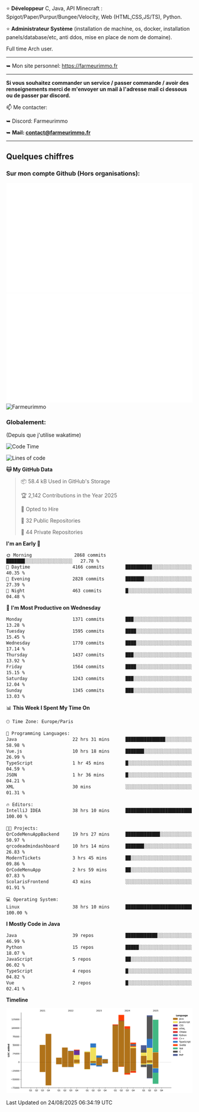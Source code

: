 ⭐ **Développeur** C, Java, API Minecraft : Spigot/Paper/Purpur/Bungee/Velocity, Web (HTML,CSS,JS/TS), Python.

⭐ **Administrateur Système** (installation de machine, os, docker, installation panels/database/etc, anti ddos, mise en place de nom de domaine).

Full time Arch user.

---

➥ Mon site personnel: https://farmeurimmo.fr

---

**Si vous souhaitez commander un service / passer commande / avoir des renseignements merci de m'envoyer un mail à l'adresse mail ci dessous ou de passer par discord.**

📫 Me contacter:
 
   ➥ Discord: Farmeurimmo
   
   ➥ **Mail: contact@farmeurimmo.fr**

---
## Quelques chiffres

### Sur mon compte Github (Hors organisations):

<a href="https://github.com/Farmeurimmo/github-stats">
<img src="https://github.com/Farmeurimmo/github-stats/blob/master/generated/overview.svg#gh-dark-mode-only" />
<img src="https://github.com/Farmeurimmo/github-stats/blob/master/generated/languages.svg#gh-dark-mode-only" />
</a>

<img src="https://komarev.com/ghpvc/?username=Farmeurimmo" alt="Farmeurimmo" />

### Globalement:

(Depuis que j'utilise wakatime)
<!--START_SECTION:waka-->
![Code Time](http://img.shields.io/badge/Code%20Time-2%2C398%20hrs%207%20mins-blue)

![Lines of code](https://img.shields.io/badge/From%20Hello%20World%20I%27ve%20Written-1.1%20million%20lines%20of%20code-blue)

**🐱 My GitHub Data** 

> 📦 58.4 kB Used in GitHub's Storage 
 > 
> 🏆 2,142 Contributions in the Year 2025
 > 
> 💼 Opted to Hire
 > 
> 📜 32 Public Repositories 
 > 
> 🔑 44 Private Repositories 
 > 
**I'm an Early 🐤** 

```text
🌞 Morning                2868 commits        ███████░░░░░░░░░░░░░░░░░░   27.78 % 
🌆 Daytime                4166 commits        ██████████░░░░░░░░░░░░░░░   40.35 % 
🌃 Evening                2828 commits        ███████░░░░░░░░░░░░░░░░░░   27.39 % 
🌙 Night                  463 commits         █░░░░░░░░░░░░░░░░░░░░░░░░   04.48 % 
```
📅 **I'm Most Productive on Wednesday** 

```text
Monday                   1371 commits        ███░░░░░░░░░░░░░░░░░░░░░░   13.28 % 
Tuesday                  1595 commits        ████░░░░░░░░░░░░░░░░░░░░░   15.45 % 
Wednesday                1770 commits        ████░░░░░░░░░░░░░░░░░░░░░   17.14 % 
Thursday                 1437 commits        ███░░░░░░░░░░░░░░░░░░░░░░   13.92 % 
Friday                   1564 commits        ████░░░░░░░░░░░░░░░░░░░░░   15.15 % 
Saturday                 1243 commits        ███░░░░░░░░░░░░░░░░░░░░░░   12.04 % 
Sunday                   1345 commits        ███░░░░░░░░░░░░░░░░░░░░░░   13.03 % 
```


📊 **This Week I Spent My Time On** 

```text
🕑︎ Time Zone: Europe/Paris

💬 Programming Languages: 
Java                     22 hrs 31 mins      ███████████████░░░░░░░░░░   58.98 % 
Vue.js                   10 hrs 18 mins      ███████░░░░░░░░░░░░░░░░░░   26.99 % 
TypeScript               1 hr 45 mins        █░░░░░░░░░░░░░░░░░░░░░░░░   04.59 % 
JSON                     1 hr 36 mins        █░░░░░░░░░░░░░░░░░░░░░░░░   04.21 % 
XML                      30 mins             ░░░░░░░░░░░░░░░░░░░░░░░░░   01.31 % 

🔥 Editors: 
IntelliJ IDEA            38 hrs 10 mins      █████████████████████████   100.00 % 

🐱‍💻 Projects: 
QrCodeMenuAppBackend     19 hrs 27 mins      █████████████░░░░░░░░░░░░   50.97 % 
qrcodeadmindashboard     10 hrs 14 mins      ███████░░░░░░░░░░░░░░░░░░   26.83 % 
ModernTickets            3 hrs 45 mins       ██░░░░░░░░░░░░░░░░░░░░░░░   09.86 % 
QrCodeMenuApp            2 hrs 59 mins       ██░░░░░░░░░░░░░░░░░░░░░░░   07.83 % 
ScolarisFrontend         43 mins             ░░░░░░░░░░░░░░░░░░░░░░░░░   01.91 % 

💻 Operating System: 
Linux                    38 hrs 10 mins      █████████████████████████   100.00 % 
```

**I Mostly Code in Java** 

```text
Java                     39 repos            ████████████░░░░░░░░░░░░░   46.99 % 
Python                   15 repos            █████░░░░░░░░░░░░░░░░░░░░   18.07 % 
JavaScript               5 repos             ██░░░░░░░░░░░░░░░░░░░░░░░   06.02 % 
TypeScript               4 repos             █░░░░░░░░░░░░░░░░░░░░░░░░   04.82 % 
Vue                      2 repos             █░░░░░░░░░░░░░░░░░░░░░░░░   02.41 % 
```



**Timeline**

![Lines of Code chart](https://raw.githubusercontent.com/Farmeurimmo/Farmeurimmo/main/assets/bar_graph.png)


 Last Updated on 24/08/2025 06:34:19 UTC
<!--END_SECTION:waka-->
